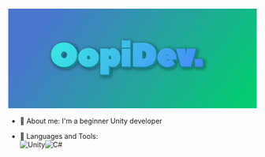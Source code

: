 ![Header](https://github.com/OOpipoo/OOpipoo/blob/main/assets/image.png)

- 🔭 About me: I'm a beginner Unity developer

- 🌱 Languages and Tools:	
![Unity](https://img.shields.io/badge/-Unity-#F0E4DD?style=for-the-badge&logo=Unity&logoColor=100A08)![C#](https://img.shields.io/badge/-<C#>-<F6EAE2>?style=for-the-badge&logo=C#&logoColor=905DB9)

 